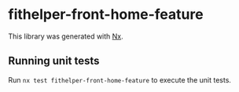 # fithelper-front-home-feature

This library was generated with [Nx](https://nx.dev).

## Running unit tests

Run `nx test fithelper-front-home-feature` to execute the unit tests.
